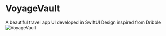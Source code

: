 # VoyageVault
A beautiful travel app UI developed in SwiftUI
Design inspired from Dribble
![VoyageVault](https://github.com/Dilshad-Noushad/VoyageVault/assets/109460937/129d410b-e104-485e-be47-b77c70607682)
